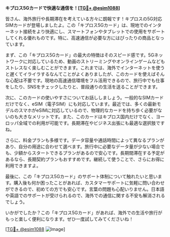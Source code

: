 **キプロス5Gカードで快適な通信を！[[TG💪+ @esim1088](https://t.me/s/esim1088)]**

皆さん、海外旅行や長期滞在を考えている方々に朗報です！キプロスの5G対応SIMカードが登場しましたよ。この「キプロス5Gカード」は、現地でのインターネット接続をより快適にし、スマートフォンやタブレットでの使用をサポートしてくれる優れものです。特に、高速通信が必要な方にはぴったりの商品となっています。

まず、この「キプロス5Gカード」の最大の特徴はそのスピード感です。5Gネットワークに対応しているため、動画のストリーミングやオンラインゲームなどもストレスなく楽しむことができます。これまでは、海外でインターネットを使うと遅くてイライラするなんてことがよくありましたが、このカードを使えばそんな心配は不要です。現地の高速通信環境をフル活用できるので、旅行中でも仕事をしたり、SNSをチェックしたりと、普段通りの生活を送ることができます。

次に、このカードの使いやすさについてお話ししましょう。一般的なSIMカードだけでなく、eSIM（電子SIM）にも対応しています。最近では、多くの最新モデルのスマホがeSIMに対応しているので、物理的なカードを持ち歩く必要がないのも大きなメリットです。また、このカードはキプロス国内だけでなく、ヨーロッパ全域での利用が可能です。長期滞在やビジネス出張にも最適な選択肢ですね。

さらに、料金プランも多様です。データ容量や通話時間によって異なるプランがあり、自分の用途に合わせて選べます。旅行中に必要なデータ量が少ない場合でも、少額からスタートできるプランがあるので安心です。長期間滞在する予定があるなら、長期契約プランもおすすめです。継続して使うことで、さらにお得に利用できますよ。

最後に、この「キプロス5Gカード」のサポート体制について触れたいと思います。購入後も何か困ったことがあれば、カスタマーサポートに気軽に問い合わせができるので、初めての方でも安心です。言葉の問題も心配いりません。日本語や英語でのサポートが受けられるので、海外での通信に関する不安も解消されるでしょう。

いかがでしたか？この「キプロス5Gカード」があれば、海外での生活や旅行がもっと楽しく便利になります。ぜひ一度試してみてくださいね！

[[TG💪+ @esim1088](https://t.me/s/esim1088) ![Image](https://i.postimg.cc/Y0z9fWf4/image.png)]